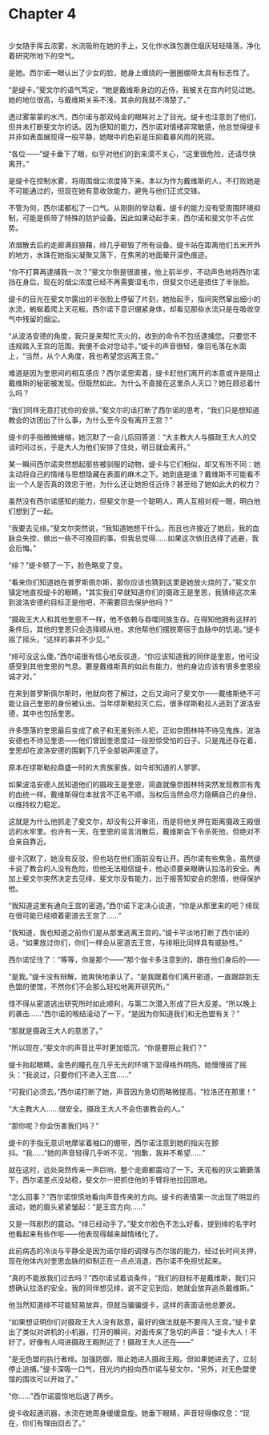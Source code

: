 # Chapter 4

<br>
少女随手挥去浓雾，水流吸附在她的手上，又化作水珠包裹住烟灰轻轻降落，净化着研究所地下的空气。

是她。西尔诺一眼认出了少女的脸，她身上缠绕的一圈圈绷带太具有标志性了。

“是缇卡。”斐文尔的语气笃定，“她是戴维斯身边的近侍，我被关在宫内时见过她。她的地位很高，与戴维斯关系不浅，其余的我就不清楚了。”

透过雾蒙蒙的水汽，西尔诺与那双纯金的眼眸对上了目光。缇卡也注意到了他们，但并未打断斐文尔的话。因为感知的能力，西尔诺对情绪非常敏感，他总觉得缇卡并非如表面展现得一般平静，她眼中的色彩是压抑着暴风雨的死寂。

“各位——”缇卡垂下了眼，似乎对他们的到来漠不关心，“这里很危险，还请尽快离开。”

是缇卡在控制水雾，将周围烟尘浓度降下来。本以为作为戴维斯的人，不打败她是不可能通过的，但现在她有意收敛能力，避免与他们正式交锋。

不管为何，西尔诺都松了一口气。从刚刚的举动看，缇卡的能力没有受周围环境抑制，可能是佩带了特殊的防护设备。因此如果动起手来，西尔诺和斐文尔不占优势。

浓烟散去后的走廊满目狼藉，绯几乎砸毁了所有设备。缇卡站在距离他们五米开外的地方，水珠在她指尖凝聚又落下，在焦黑的地面晕开深色痕迹。

“你不打算再逮捕我一次？”斐文尔倒是很直接，他上前半步，不动声色地将西尔诺挡在身后。现在的烟尘浓度已经不再需要湿毛巾，但斐文尔还是捂住了半张脸。

缇卡的目光在斐文尔露出的半张脸上停留了片刻，她抬起手，指间突然窜出细小的水流，蜿蜒着爬上天花板。西尔诺下意识绷紧身体，却看见那些水流只是在吸收空气中残留的烟尘。

“从波洛安德的角度，我只是来帮忙灭火的，收到的命令不包括逮捕您。只要您不违规踏入王宫的范围，我便不会对您动手。”缇卡的声音很轻，像羽毛落在水面上，“当然，从个人角度，我也希望您远离王宫。”

难道是因为奎恩间的相互感应？西尔诺思索着，缇卡赶他们离开的本意或许是阻止戴维斯的秘密被发现。但既然如此，为什么不直接在这里杀人灭口？她在顾忌着什么吗？

“我们同样无意打扰你的安排。”斐文尔的话打断了西尔诺的思考，“我们只是想知道教会的访团出了什么事，为什么至今没有离开王宫？”

缇卡的手指微微蜷缩，她沉默了一会儿后回答道：“大主教大人与摄政王大人的交谈时间过长，于是大人为他们安排了住处，明日就会离开。”

某一瞬间西尔诺突然想起那些被驯服的动物，缇卡与它们相似，却又有所不同：她主动将自己的情绪与思想隐藏在表面的麻木之下。她到底是谁？戴维斯不可能看不出一个人是否真的效忠于他，为什么还让她担任近侍？甚至给了她如此大的权力？

虽然没有西尔诺感知的能力，但斐文尔是一个聪明人，两人互相对视一眼，明白他们想到了一起。

“我要去见绯。”斐文尔突然说，“我知道她想干什么，而且也许接近了她后，我的血脉会失控，做出一些不可挽回的事。但我总觉得……如果这次依旧选择了逃避，我会后悔。”

“绯？”缇卡顿了一下，脸色略变了变。

“看来你们知道她在普罗斯佩尔斯，那你应该也猜到这里是她放火烧的了。”斐文尔镇定地直视缇卡的眼睛，“其实我们早就知道你们的摄政王是奎恩，我猜绯这次来到波洛安德的目标正是他吧，不需要回去保护他吗？”

“摄政王大人和其他奎恩不一样，他不依赖与吞噬同族生存。在得知他拥有这样的条件后，其他的奎恩只会选择顺从他，求他帮他们摆脱寄宿于血脉中的饥渴。”缇卡摇了摇头，“这样的事并不少见。”

“绯可没这么傻。”西尔诺很有信心地反驳道，“你应该知道我的同伴是奎恩，他可没感受到其他奎恩的气息。要是戴维斯真的如此有能力，他的身边应该有很多奎恩投诚才对。”

在来到普罗斯佩尔斯时，他就向苍了解过，之后又询问了斐文尔——戴维斯绝不可能让自己奎恩的身份被认出。当年缪斯勒拉灭亡后，很多缪斯勒拉人逃到了波洛安德，其中也包括奎恩。

许多堕落的奎恩最后变成了疯子和无差别杀人犯，正如奈图林特不待见鬼族，波洛安德也不待见奎恩——他们曾因奎恩度过一段担惊受怕的日子。只是鬼还存在着，奎恩却在波洛安德的围剿下几乎全部销声匿迹了。

原本在缪斯勒拉鼎盛一时的大贵族家族，如今却知道的人寥寥。

如果波洛安德人民知道他们的摄政王是奎恩，简直就像奈图林特突然发现教宗有鬼的血统一样。戴维斯得位本就言不正名不顺，当权后当然会尽力隐瞒自己的身份，以维持权力稳定。

这就是为什么他抓走了斐文尔，却没有公开审讯，而是将他关押在距离摄政王殿很远的水牢里。也许有一天，在奎恩的谣言消散后，戴维斯会下令杀死他，但绝对不会亲自靠近。

缇卡沉默了，她没有反驳，但也站在他们面前没有让开。西尔诺有些焦急，虽然缇卡说了教会的人没有危险，但他无法相信缇卡，他必须要亲眼确认拉洛的安全。再加上斐文尔突然决定去见绯，斐文尔没有能力，出于报答知安会的恩情，他得保护他。

“我知道这里有通向王宫的密道。”西尔诺下定决心说道，“你是从那里来的吧？绯现在很可能已经顺着密道去王宫了……”

“我知道，我也知道之前你们是从那里逃离王宫的。”缇卡平淡地打断了西尔诺的话，“如果放过你们，你们一样会从密道去王宫，与绯相比同样具有威胁性。”

西尔诺怔住了：“等等，你是那个——”那个伽卡多注意到的，跟在他们身后的——

“是我。”缇卡没有辩解，她爽快地承认了，“是我跟着你们离开密道，一直跟踪到无色盟的使馆，不然你们不会那么轻松地离开研究所。”

怪不得从密道逃出研究所时如此顺利，与第二次潜入形成了巨大反差。“所以晚上的袭击……”西尔诺的喉结滚动了一下，“是因为你知道我们和无色盟有关？”

“那就是摄政王大人的意思了。”

“所以现在，”斐文尔的声音比平时更加低沉，“你是要阻止我们？”

缇卡抬起眼睛，金色的瞳孔在几乎无光的环境下显得格外明亮。她慢慢摇了摇头：“我说过，只要你们不进入王宫……”

“可我们必须去。”西尔诺打断了她，声音因为急切而略微提高，“拉洛还在那里！”

“大主教大人……很安全。摄政王大人不会伤害教会的人。”

“那你呢？你会伤害我们吗？”

缇卡的手指无意识地摩挲着袖口的绷带，西尔诺注意到她的指尖在颤抖。“我……”她的声音轻得几乎听不见，“抱歉，我并不希望……”

就在这时，远处突然传来一声巨响，整个走廊都震动了一下。天花板的灰尘簌簌落下，西尔诺差点没站稳，斐文尔一把抓住他的手臂将他拉回原地。

“怎么回事？”西尔诺惊慌地看向声音传来的方向。缇卡的表情第一次出现了明显的波动，她的眉头紧紧皱起：“是王宫方向……”

又是一阵剧烈的震动。“绯已经动手了。”斐文尔脸色不怎么好看，提到绯的名字时他看起来有些作呕——他表现得越来越情绪化了。

此前病态的冷淡与平静全是因为诺尔娅的调理与杰尔瑞的能力，经过长时间关押，现在他体内对奎恩血脉的抑制正在一点点消退，西尔诺不免担忧起来。

“真的不能放我们过去吗？”西尔诺试着谈条件，“我们的目标不是戴维斯，我们只想确认拉洛的安全。我的同伴想见绯，说不定见到后，她就会放弃追杀戴维斯。”

他当然知道绯不可能轻易放弃，但就当骗骗缇卡，这样的表面话他总要说。

“如果想证明你们对摄政王大人没有敌意，最好的做法就是不要闯入王宫。”缇卡拿出了类似对讲机的小机器，打开的瞬间，对面传来了急切的声音：“缇卡大人！不好了，好像有人闯进摄政王殿附近了！摄政王大人还在——”

“是无色盟的执行者绯。加强防御，阻止她进入摄政王殿。但如果她进去了，立刻停止追捕。”缇卡深吸一口气，目光灼灼投向西尔诺与斐文尔，“另外，对无色盟使馆的围攻可以开始了。”

“你……”西尔诺震惊地后退了两步。

缇卡收起通讯器，水流在她周身缓缓盘旋。她垂下眼睛，声音轻得像叹息：“现在，你们有理由回去了。”

